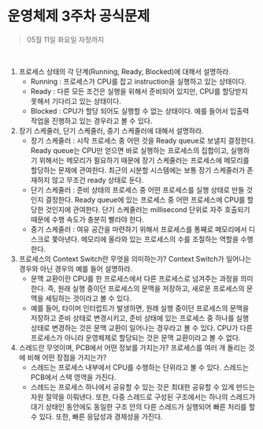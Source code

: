 # 운영체제 3주차 공식문제

> 05월 11일 화요일 자정까지

<br>

1. 프로세스 상태의 각 단계(Running, Ready, Blocked)에 대해서 설명하라.
   - Running : 프로세스가 CPU를 잡고 instruction을 실행하고 있는 상태이다.
   - Ready : 다른 모든 조건은 실행을 위해서 준비되어 있지만, CPU를 할당받지 못해서 기다리고 있는 상태이다.
   - Blocked : CPU가 할당 되어도 실행할 수 없는 상태이다. 예를 들어서 입출력 작업을 진행하고 있는 경우라고 볼 수 있다.
2. 장기 스케줄러, 단기 스케줄러, 중기 스케줄러에 대해서 설명하라.
   - 장기 스케줄러 : 시작 프로세스 중 어떤 것을 Ready queue로 보낼지 결정한다. Ready queue는 CPU만 얻으면 바로 실행하는 프로세스의 집합이고, 실행하기 위해서는 메모리가 필요하기 때문에 장기 스케줄러는 프로세스에 메모리를 할당하는 문제에 관여한다. 최근의 시분할 시스템에는 보통 장기 스케줄러가 존재하지 않고 무조건 ready 상태로 둔다.
   - 단기 스케줄러 : 준비 상태의 프로세스 중 어떤 프로세스를 실행 상태로 만들 것인지 결정한다. Ready queue에 있는 프로세스 중 어떤 프로세스에 CPU를 할당한 것인지에 관여한다. 단기 스케줄러는 millisecond 단위로 자주 호출되기 때문에 수행 속도가 충분히 빨라야 한다.
   - 중기 스케줄러 : 여유 공간을 마련하기 위해서 프로세스를 통째로 메모리에서 디스크로 쫓아낸다. 메모리에 올라와 있는 프로세스의 수를 조절하는 역할을 수행한다. 
3. 프로세스의 Context Switch란 무엇을 의미하는가? Context Switch가 일어나는 경우와 아닌 경우의 예를 들어 설명하라.
   - 문맥 교환이란 CPU를 한 프로세스에서 다른 프로세스로 넘겨주는 과정을 의미한다. 즉, 원래 실행 중이던 프로세스의 문맥을 저장하고, 새로운 프로세스의 문맥을 세팅하는 것이라고 볼 수 있다.
   - 예를 들어, 타이머 인터럽트가 발생하면, 원래 실행 중이던 프로세스의 문맥을 저장하고 준비 상태로 변경시키고, 준비 상태에 있는 프로세스 중 하나를 실행 상태로 변경하는 것은 문맥 교환이 일어나는 경우라고 볼 수 있다. CPU가 다른 프로세스가 아니라 운영체제로 할당되는 것은 문맥 교환이라고 볼 수 없다.
4. 스레드란 무엇이며, PCB에서 어떤 정보를 가지는가? 프로세스를 여러 개 돌리는 것에 비해 어떤 장점을 가지는가?
   - 스레드는 프로세스 내부에서 CPU를 수행하는 단위라고 볼 수 있다. 스레드는 PCB에서 스택 영역을 가진다. 
   - 스레드는 프로세스 하나에서 공유할 수 있는 것은 최대한 공유할 수 있게 만드는 자원 절약을 이뤄낸다. 또한, 다중 스레드로 구성된 구조에서는 하나의 스레드가 대기 상태인 동안에도 동일한 구조 안의 다른 스레드가 실행되어 빠른 처리를 할 수 있다. 또한, 빠른 응답성과 경제성을 가진다.
